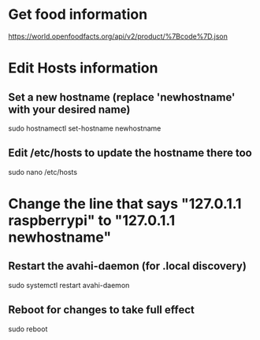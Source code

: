 # Get food information
https://world.openfoodfacts.org/api/v2/product/%7Bcode%7D.json

# Edit Hosts information

## Set a new hostname (replace 'newhostname' with your desired name)
sudo hostnamectl set-hostname newhostname

## Edit /etc/hosts to update the hostname there too
sudo nano /etc/hosts
# Change the line that says "127.0.1.1 raspberrypi" to "127.0.1.1 newhostname"

## Restart the avahi-daemon (for .local discovery)
sudo systemctl restart avahi-daemon

## Reboot for changes to take full effect
sudo reboot